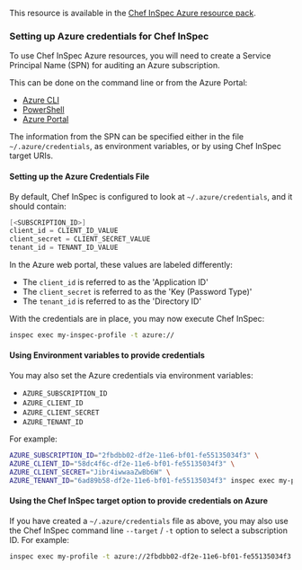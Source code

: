 
This resource is available in the [Chef InSpec Azure resource pack](https://github.com/inspec/inspec-azure).

### Setting up Azure credentials for Chef InSpec

To use Chef InSpec Azure resources, you will need to create a Service Principal
Name (SPN) for auditing an Azure subscription.

This can be done on the command line or from the Azure Portal:

- [Azure CLI](https://docs.microsoft.com/en-us/azure/azure-resource-manager/resource-group-authenticate-service-principal-cli)
- [PowerShell](https://docs.microsoft.com/en-us/azure/azure-resource-manager/resource-group-authenticate-service-principal)
- [Azure Portal](https://docs.microsoft.com/en-us/azure/azure-resource-manager/resource-group-create-service-principal-portal)

The information from the SPN can be specified either in the file
`~/.azure/credentials`, as environment variables, or by using Chef InSpec target URIs.

#### Setting up the Azure Credentials File

By default, Chef InSpec is configured to look at `~/.azure/credentials`, and it
should contain:

```powershell
[<SUBSCRIPTION_ID>]
client_id = CLIENT_ID_VALUE
client_secret = CLIENT_SECRET_VALUE
tenant_id = TENANT_ID_VALUE
```


In the Azure web portal, these values are labeled differently:
- The `client_id` is referred to as the 'Application ID'
- The `client_secret` is referred to as the 'Key (Password Type)'
- The `tenant_id` is referred to as the 'Directory ID'


With the credentials are in place, you may now execute Chef InSpec:

```bash
inspec exec my-inspec-profile -t azure://
```

#### Using Environment variables to provide credentials

You may also set the Azure credentials via environment variables:

- `AZURE_SUBSCRIPTION_ID`
- `AZURE_CLIENT_ID`
- `AZURE_CLIENT_SECRET`
- `AZURE_TENANT_ID`

For example:

```bash
AZURE_SUBSCRIPTION_ID="2fbdbb02-df2e-11e6-bf01-fe55135034f3" \
AZURE_CLIENT_ID="58dc4f6c-df2e-11e6-bf01-fe55135034f3" \
AZURE_CLIENT_SECRET="Jibr4iwwaaZwBb6W" \
AZURE_TENANT_ID="6ad89b58-df2e-11e6-bf01-fe55135034f3" inspec exec my-profile -t azure://
```

#### Using the Chef InSpec target option to provide credentials on Azure

If you have created a `~/.azure/credentials` file as above, you may also use the Chef InSpec command line `--target` / `-t` option to select a subscription ID.  For example:

```bash
inspec exec my-profile -t azure://2fbdbb02-df2e-11e6-bf01-fe55135034f3
```
